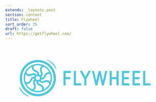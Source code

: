 ```yaml
---
extends: _layouts.post
section: content
title: Flywheel
sort_order: 25
draft: false
url: https://getflywheel.com/
---
```

<svg version="1.1" xmlns="http://www.w3.org/2000/svg" x="0" y="0" viewBox="0 0 718.7 292.7" height="292.7" width="718.7" xml:space="preserve"><path style="fill:#50c6db" d="M146 82.3c-35.2 0-63.8 28.6-63.8 63.8s28.6 63.8 63.8 63.8 63.8-28.6 63.8-63.8-28.5-63.8-63.8-63.8zm-17.1 9c5.4-1.7 11.1-2.6 17.1-2.6 6.2 0 12.2 1 17.8 2.8-3.7 2.5-6.3 6-7.7 10.2-2.4 7.3.1 14 2.4 19.8l.2.6c1.3 3.5 1.9 7.9-1.4 11-1.4-1.2-2.9-2.2-4.7-3 .5-7.2-3.7-13.5-11.7-17.2l-.6-.3c-5.3-2.4-9.9-4.5-12.1-8.8-2.5-4.8-1.1-9.3.6-12.4l.1-.1zm26.2 54.6c0 5-4 9-9 9s-9-4-9-9 4-9 9-9 9 4.1 9 9zm-36-50.5c-.7 4.2 0 8.4 2 12.2 3.6 6.8 10.1 9.8 15.9 12.4l.6.3c3.4 1.5 7 4.2 7.1 8.6-1.9.1-3.7.6-5.4 1.3-4.8-5.5-12.3-7.1-20.6-4.2l-.7.2c-5.4 2-10.1 3.7-14.9 2.1-4.8-1.5-7.2-5.3-8.3-8.3 5.4-10.3 13.8-19 24.3-24.6zM91.2 163c-1.6-5.3-2.5-11-2.5-16.9 0-5.7.9-11.3 2.4-16.5 2.5 3.1 5.8 5.3 9.6 6.5 7.4 2.4 14.1 0 20.1-2.2l.7-.2c3.6-1.3 8.2-1.9 11.5 1.5-1.1 1.3-2 2.8-2.6 4.4-7.5-.7-14.1 3.3-17.8 11.3l-.3.6c-2.4 5.1-4.5 9.6-8.9 11.8-4.5 2.2-9 1.1-11.9-.2l-.3-.1zm27.3 33.4c-10-5.5-18.2-13.9-23.5-24.1.9.1 1.8.2 2.7.2 3.2 0 6.2-.7 9.1-2.1 7-3.4 10-9.9 12.6-15.5l.3-.6c1.6-3.4 4.5-7.1 9.4-6.8.2 1.7.6 3.4 1.2 4.9-5.8 4.7-7.5 12.2-4.3 20.5l.2.7c2 5.3 3.8 9.9 2.3 14.5-1.7 5.1-6 7.3-9.4 8.3h-.6zm44.8 4.4c-5.5 1.7-11.3 2.7-17.3 2.7-6.1 0-12.1-1-17.6-2.8 3.7-2.5 6.3-6 7.7-10.2 2.4-7.3-.1-14-2.4-19.8l-.2-.6c-1.3-3.5-2-8 1.6-11.2 1.4 1.2 2.9 2.1 4.5 2.8-.7 7.3 3.5 13.8 11.7 17.5l.6.3c5.3 2.4 9.9 4.5 12.1 8.8 2.5 4.8 1.1 9.3-.6 12.4.1-.1.1.1-.1.1zm9.9-4.2c.6-4.2-.1-8.3-2-12.1-3.6-6.8-10.1-9.8-15.9-12.4l-.6-.3c-3.5-1.6-7.2-4.4-7.1-9 1.8-.2 3.5-.6 5.1-1.2 4.8 5.7 12.4 7.5 20.8 4.5l.7-.2c5.4-2 10.1-3.7 14.9-2.1 4.7 1.5 7.1 5.1 8.2 8.1-5.3 10.4-13.7 19.1-24.1 24.7zm30.2-50.5c0 5.7-.8 11.2-2.4 16.4-2.5-3-5.7-5.2-9.5-6.4-7.4-2.4-14.1 0-20.1 2.2l-.7.2c-3.7 1.3-8.4 1.9-11.7-1.7 1.1-1.3 1.9-2.7 2.6-4.2.7.1 1.3.1 1.9.1 6.8 0 12.6-4.1 16.1-11.4l.3-.6c2.4-5.1 4.5-9.6 8.9-11.8 4.5-2.2 9-1.2 12 .2 1.7 5.4 2.6 11.1 2.6 17zm-18-24.3c-7 3.4-10 9.9-12.6 15.5l-.3.6c-1.6 3.5-4.5 7.2-9.5 6.8-.1-1.7-.5-3.4-1.1-4.9 5.8-4.7 7.5-12.2 4.3-20.5l-.3-.7c-2-5.3-3.8-9.9-2.3-14.5 1.7-5.1 6-7.3 9.4-8.3l.4-.1c10 5.5 18.2 13.9 23.5 24.1-3.9-.5-7.9.2-11.5 2z"/><path style="fill:#50c6db" d="M146 64.8c-44.9 0-81.3 36.4-81.3 81.3s36.4 81.3 81.3 81.3 81.3-36.4 81.3-81.3-36.4-81.3-81.3-81.3zm0 152.3c-39.2 0-71.1-31.9-71.1-71.1s32-71 71.1-71c39.2 0 71.1 31.9 71.1 71.1s-31.9 71-71.1 71z"/><path style="fill:#50c6db" d="M213.6 79.1c-7.6-7.7-17.4-13.3-26.2-15.1-.5-.1-1.1.2-1.3.7-.2.5.1 1.1.6 1.3 8.3 3.8 16.4 9.5 23.3 16.5 7 7.1 12.7 15.2 16.4 23.6.2.4.6.7 1 .7.1 0 .2 0 .3-.1.5-.2.9-.7.7-1.3-1.8-9.1-7.1-18.6-14.8-26.3zM105.1 226.1c-8.3-3.8-16.4-9.5-23.3-16.5-7-7.1-12.7-15.2-16.4-23.6-.2-.5-.8-.8-1.3-.6-.5.2-.9.7-.7 1.3 1.9 9.3 7.2 18.7 14.9 26.5 7.6 7.7 17.4 13.3 26.2 15.1h.2c.5 0 .9-.3 1-.8.2-.6-.1-1.2-.6-1.4zM292.8 113.8h-30c-1 0-1.8.8-1.8 1.8v61.6c0 1 .8 1.8 1.8 1.8h6c1 0 1.8-.8 1.8-1.8V151H290c1 0 1.8-.8 1.8-1.8v-6c0-1-.8-1.8-1.8-1.8h-19.4v-18.2h22.2c1 0 1.8-.8 1.8-1.8v-6c0-.9-.8-1.6-1.8-1.6zM339.1 169.4h-22.2v-53.9c0-1-.8-1.8-1.8-1.8h-6c-1 0-1.8.8-1.8 1.8v61.6c0 1 .8 1.8 1.8 1.8h30c1 0 1.8-.8 1.8-1.8v-6c-.1-.9-.9-1.7-1.8-1.7zM381 113.5h-6.7c-.6 0-1.2.4-1.5.9l-13.6 25.1-13.8-25.1c-.3-.6-.9-.9-1.5-.9h-6.7c-.6 0-1.2.3-1.5.9-.3.5-.3 1.2 0 1.7l18.7 34.4v26.6c0 1 .8 1.8 1.8 1.8h6c1 0 1.8-.8 1.8-1.8v-26l18.7-35.1c.3-.5.3-1.2 0-1.7-.5-.4-1.1-.8-1.7-.8zM650.6 169.4h-22.2v-53.9c0-1-.8-1.8-1.8-1.8h-6c-1 0-1.8.8-1.8 1.8v61.6c0 1 .8 1.8 1.8 1.8h30c1 0 1.8-.8 1.8-1.8v-6c0-.9-.8-1.7-1.8-1.7zM507.1 113.8h-6c-1 0-1.8.8-1.8 1.8v25.9h-21.5v-25.9c0-1-.8-1.8-1.8-1.8h-6c-1 0-1.8.8-1.8 1.8v61.6c0 1 .8 1.8 1.8 1.8h6c1 0 1.8-.8 1.8-1.8V151h21.5v26.2c0 1 .8 1.8 1.8 1.8h6c1 0 1.8-.8 1.8-1.8v-61.6c-.1-1.1-.9-1.8-1.8-1.8zM555.4 113.8H525c-1 0-1.8.8-1.8 1.8v61.6c0 1 .8 1.8 1.8 1.8h30.4c1 0 1.8-.8 1.8-1.8v-6c0-1-.8-1.8-1.8-1.8h-22.6V151h19.7c1 0 1.8-.8 1.8-1.8v-6c0-1-.8-1.8-1.8-1.8h-19.7v-18.2h22.6c1 0 1.8-.8 1.8-1.8v-6c0-.9-.8-1.6-1.8-1.6zM603.3 113.8H573c-1 0-1.8.8-1.8 1.8v61.6c0 1 .8 1.8 1.8 1.8h30.4c1 0 1.8-.8 1.8-1.8v-6c0-1-.8-1.8-1.8-1.8h-22.6V151h19.8c1 0 1.8-.8 1.8-1.8v-6c0-1-.8-1.8-1.8-1.8h-19.8v-18.2h22.6c1 0 1.8-.8 1.8-1.8v-6c-.1-.9-.9-1.6-1.9-1.6zM456.1 113.7h-6.6c-.6 0-1.1.4-1.2 1l-10.1 43.6-10.3-43.7c-.1-.6-.6-1-1.2-1H420c-.6 0-1.1.4-1.2 1l-10.3 43.6-10.1-43.6c-.1-.6-.6-1-1.2-1h-6.6c-.4 0-.7.2-1 .5-.2.3-.3.7-.2 1.1l14.6 62.7c0 .2.1.4.3.6.2.3.6.5 1 .5h6.6c.6 0 1.1-.4 1.2-1l10.4-43.8 10.3 43.8c.1.6.6 1 1.2 1h6.6c.6 0 1.1-.4 1.2-1l14.6-62.8c.1-.4 0-.8-.2-1.1-.4-.2-.8-.4-1.1-.4z"/></svg>
